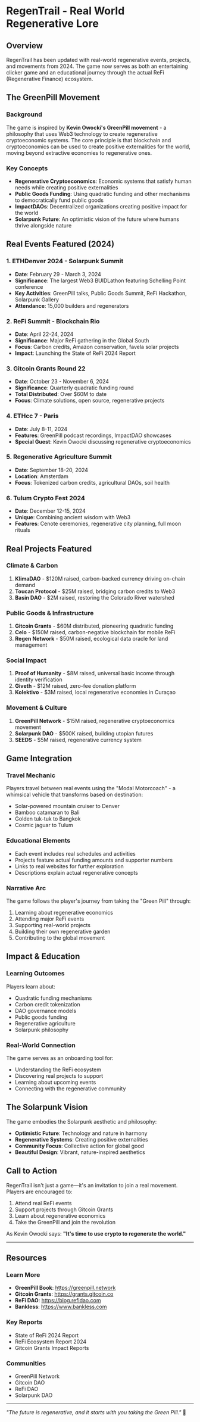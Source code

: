 # RegenTrail - Real World Regenerative Lore

## Overview
RegenTrail has been updated with real-world regenerative events, projects, and movements from 2024. The game now serves as both an entertaining clicker game and an educational journey through the actual ReFi (Regenerative Finance) ecosystem.

## The GreenPill Movement

### Background
The game is inspired by **Kevin Owocki's GreenPill movement** - a philosophy that uses Web3 technology to create regenerative cryptoeconomic systems. The core principle is that blockchain and cryptoeconomics can be used to create positive externalities for the world, moving beyond extractive economies to regenerative ones.

### Key Concepts
- **Regenerative Cryptoeconomics**: Economic systems that satisfy human needs while creating positive externalities
- **Public Goods Funding**: Using quadratic funding and other mechanisms to democratically fund public goods
- **ImpactDAOs**: Decentralized organizations creating positive impact for the world
- **Solarpunk Future**: An optimistic vision of the future where humans thrive alongside nature

## Real Events Featured (2024)

### 1. **ETHDenver 2024 - Solarpunk Summit**
- **Date**: February 29 - March 3, 2024
- **Significance**: The largest Web3 BUIDLathon featuring Schelling Point conference
- **Key Activities**: GreenPill talks, Public Goods Summit, ReFi Hackathon, Solarpunk Gallery
- **Attendance**: 15,000 builders and regenerators

### 2. **ReFi Summit - Blockchain Rio**
- **Date**: April 22-24, 2024
- **Significance**: Major ReFi gathering in the Global South
- **Focus**: Carbon credits, Amazon conservation, favela solar projects
- **Impact**: Launching the State of ReFi 2024 Report

### 3. **Gitcoin Grants Round 22**
- **Date**: October 23 - November 6, 2024
- **Significance**: Quarterly quadratic funding round
- **Total Distributed**: Over $60M to date
- **Focus**: Climate solutions, open source, regenerative projects

### 4. **ETHcc 7 - Paris**
- **Date**: July 8-11, 2024
- **Features**: GreenPill podcast recordings, ImpactDAO showcases
- **Special Guest**: Kevin Owocki discussing regenerative cryptoeconomics

### 5. **Regenerative Agriculture Summit**
- **Date**: September 18-20, 2024
- **Location**: Amsterdam
- **Focus**: Tokenized carbon credits, agricultural DAOs, soil health

### 6. **Tulum Crypto Fest 2024**
- **Date**: December 12-15, 2024
- **Unique**: Combining ancient wisdom with Web3
- **Features**: Cenote ceremonies, regenerative city planning, full moon rituals

## Real Projects Featured

### Climate & Carbon
1. **KlimaDAO** - $120M raised, carbon-backed currency driving on-chain demand
2. **Toucan Protocol** - $25M raised, bridging carbon credits to Web3
3. **Basin DAO** - $2M raised, restoring the Colorado River watershed

### Public Goods & Infrastructure
1. **Gitcoin Grants** - $60M distributed, pioneering quadratic funding
2. **Celo** - $150M raised, carbon-negative blockchain for mobile ReFi
3. **Regen Network** - $50M raised, ecological data oracle for land management

### Social Impact
1. **Proof of Humanity** - $8M raised, universal basic income through identity verification
2. **Giveth** - $12M raised, zero-fee donation platform
3. **Kolektivo** - $3M raised, local regenerative economies in Curaçao

### Movement & Culture
1. **GreenPill Network** - $15M raised, regenerative cryptoeconomics movement
2. **Solarpunk DAO** - $500K raised, building utopian futures
3. **SEEDS** - $5M raised, regenerative currency system

## Game Integration

### Travel Mechanic
Players travel between real events using the "Modal Motorcoach" - a whimsical vehicle that transforms based on destination:
- Solar-powered mountain cruiser to Denver
- Bamboo catamaran to Bali
- Golden tuk-tuk to Bangkok
- Cosmic jaguar to Tulum

### Educational Elements
- Each event includes real schedules and activities
- Projects feature actual funding amounts and supporter numbers
- Links to real websites for further exploration
- Descriptions explain actual regenerative concepts

### Narrative Arc
The game follows the player's journey from taking the "Green Pill" through:
1. Learning about regenerative economics
2. Attending major ReFi events
3. Supporting real-world projects
4. Building their own regenerative garden
5. Contributing to the global movement

## Impact & Education

### Learning Outcomes
Players learn about:
- Quadratic funding mechanisms
- Carbon credit tokenization
- DAO governance models
- Public goods funding
- Regenerative agriculture
- Solarpunk philosophy

### Real-World Connection
The game serves as an onboarding tool for:
- Understanding the ReFi ecosystem
- Discovering real projects to support
- Learning about upcoming events
- Connecting with the regenerative community

## The Solarpunk Vision

The game embodies the Solarpunk aesthetic and philosophy:
- **Optimistic Future**: Technology and nature in harmony
- **Regenerative Systems**: Creating positive externalities
- **Community Focus**: Collective action for global good
- **Beautiful Design**: Vibrant, nature-inspired aesthetics

## Call to Action

RegenTrail isn't just a game—it's an invitation to join a real movement. Players are encouraged to:
1. Attend real ReFi events
2. Support projects through Gitcoin Grants
3. Learn about regenerative economics
4. Take the GreenPill and join the revolution

As Kevin Owocki says: **"It's time to use crypto to regenerate the world."**

---

## Resources

### Learn More
- **GreenPill Book**: https://greenpill.network
- **Gitcoin Grants**: https://grants.gitcoin.co
- **ReFi DAO**: https://blog.refidao.com
- **Bankless**: https://www.bankless.com

### Key Reports
- State of ReFi 2024 Report
- ReFi Ecosystem Report 2024
- Gitcoin Grants Impact Reports

### Communities
- GreenPill Network
- Gitcoin DAO
- ReFi DAO
- Solarpunk DAO

---

*"The future is regenerative, and it starts with you taking the Green Pill."* 🌱